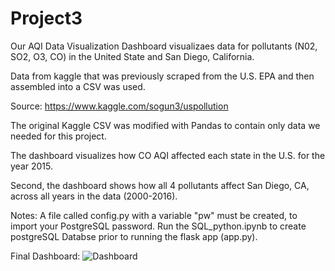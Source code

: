 # Project3

Our AQI Data Visualization Dashboard
visualizaes data for pollutants (N02, SO2,  O3, CO) in the United State and San Diego, California. 


Data from kaggle that was previously scraped from the U.S. EPA and then assembled into a CSV was used.

Source: https://www.kaggle.com/sogun3/uspollution

The original Kaggle CSV was modified with Pandas to contain only data we needed for this project. 

The dashboard visualizes how CO AQI affected each state in the U.S. for the year 2015.

Second, the dashboard shows how all 4 pollutants affect San Diego, CA, across all years in the data (2000-2016).

Notes: A file called config.py with a variable "pw" must be created, to import  your PostgreSQL password. Run the SQL_python.ipynb to create postgreSQL Databse prior to running the flask app (app.py).

Final Dashboard:
![Dashboard](../images/DASH.png "dashboard images")
